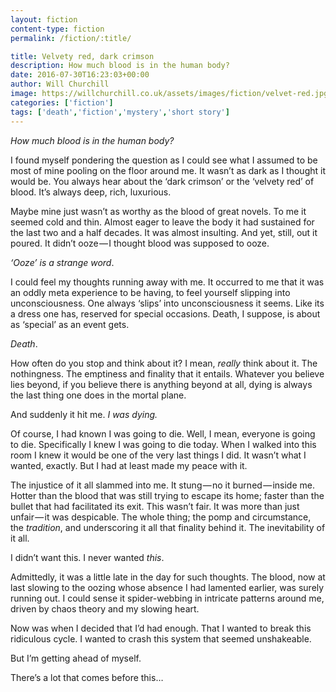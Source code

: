 ```yaml
---
layout: fiction
content-type: fiction
permalink: /fiction/:title/

title: Velvety red, dark crimson
description: How much blood is in the human body?
date: 2016-07-30T16:23:03+00:00
author: Will Churchill
image: https://willchurchill.co.uk/assets/images/fiction/velvet-red.jpg
categories: ['fiction']
tags: ['death','fiction','mystery','short story']
---
```

_How much blood is in the human body?_

I found myself pondering the question as I could see what I assumed to be most of mine pooling on the floor around me. It wasn’t as dark as I thought it would be. You always hear about the ‘dark crimson’ or the ‘velvety red’ of blood. It’s always deep, rich, luxurious.

Maybe mine just wasn’t as worthy as the blood of great novels. To me it seemed cold and thin. Almost eager to leave the body it had sustained for the last two and a half decades. It was almost insulting. And yet, still, out it poured. It didn’t ooze — I thought blood was supposed to ooze.

_‘Ooze’ is a strange word_.

I could feel my thoughts running away with me. It occurred to me that it was an oddly meta experience to be having, to feel yourself slipping into unconsciousness. One always ‘slips’ into unconsciousness it seems. Like its a dress one has, reserved for special occasions. Death, I suppose, is about as ‘special’ as an event gets.

_Death_.

How often do you stop and think about it? I mean, _really_ think about it. The nothingness. The emptiness and finality that it entails. Whatever you believe lies beyond, if you believe there is anything beyond at all, dying is always the last thing one does in the mortal plane.

And suddenly it hit me. _I was dying._

Of course, I had known I was going to die. Well, I mean, everyone is going to die. Specifically I knew I was going to die today. When I walked into this room I knew it would be one of the very last things I did. It wasn’t what I wanted, exactly. But I had at least made my peace with it.

The injustice of it all slammed into me. It stung — no it burned — inside me. Hotter than the blood that was still trying to escape its home; faster than the bullet that had facilitated its exit. This wasn’t fair. It was more than just unfair — it was despicable. The whole thing; the pomp and circumstance, the _tradition_, and underscoring it all that finality behind it. The inevitability of it all.

I didn’t want this. I never wanted _this_.

Admittedly, it was a little late in the day for such thoughts. The blood, now at last slowing to the oozing whose absence I had lamented earlier, was surely running out. I could sense it spider-webbing in intricate patterns around me, driven by chaos theory and my slowing heart.

Now was when I decided that I’d had enough. That I wanted to break this ridiculous cycle. I wanted to crash this system that seemed unshakeable.

But I’m getting ahead of myself.

There’s a lot that comes before this…